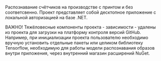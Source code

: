 Распознавание счётчиков на производстве с принтом и без соответсвенно. Проект представляет собой десктопное приложение с локальной авторизацией на базе .NET.

ВАЖНО!
Тяжёловесные компоненты проекта - зависимости - удалены из проекта для загрузки на платформу контроля версий GitHub. Например, при инициализации проекта пользователю необходимо вручную установить отдельные пакеты или целиком библиотеку Tensorflow, необходимую для работы модели распознавания образов внутри приложения, через внутренний магазин расширений NuGet.
